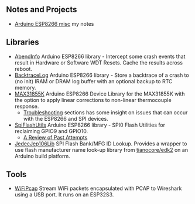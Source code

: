 ## Notes and Projects
* [Arduino ESP8266 misc](https://github.com/mhightower83/Arduino-ESP8266-misc/wiki) my notes
## Libraries
* [AbendInfo](https://github.com/mhightower83/AbendInfo) Arduino ESP8266 library - Intercept some crash events that result in Hardware or Software WDT Resets. Cache the results across reboot.
* [BacktraceLog](https://github.com/mhightower83/BacktraceLog) Arduino ESP8266 library - Store a backtrace of a crash to (no init) IRAM or DRAM log buffer with an optional backup to RTC memory.
* [MAX31855K](https://github.com/mhightower83/MAX31855K) Arduino ESP8266 Device Library for the MAX31855K with the option to apply linear corrections to non-linear thermocouple response.
   * [Troubleshooting](https://github.com/mhightower83/MAX31855K/wiki/Troubleshooting#troubleshooting) sections has some insight on issues that can occur with the ESP8266 and SPI devices.
* [SpiFlashUtils](https://github.com/mhightower83/SpiFlashUtils) Arduino ESP8266 library - SPI0 Flash Utilities for reclaiming GPIO9 and GPIO10.
   * [A Review of Past Attempts](https://github.com/mhightower83/Arduino-ESP8266-misc/wiki/Pins-GPIO9-and-GPIO10#a-review-of-past-attempts)
* [JedecJep106Lib](https://github.com/mhightower83/JedecJep106Lib) SPI Flash Bank/MFG ID Lookup. Provides a wrapper to use flash manufacturer name look-up library from [tianocore/edk2](https://github.com/tianocore/edk2/blob/master/MdePkg/Library/JedecJep106Lib/JedecJep106Lib.c) on an Arduino build platform. 

## Tools
* [WiFiPcap](https://github.com/mhightower83/WiFiPcap) Stream WiFi packets encapsulated with PCAP to Wireshark using a USB port. It runs on an ESP32S3.

<!--
**mhightower83/mhightower83** is a ✨ _special_ ✨ repository because its `README.md` (this file) appears on your GitHub profile.

Here are some ideas to get you started:

- 🔭 I’m currently working on ...
- 🌱 I’m currently learning ...
- 👯 I’m looking to collaborate on ...
- 🤔 I’m looking for help with ...
- 💬 Ask me about ...
- 📫 How to reach me: ...
- 😄 Pronouns: ...
- ⚡ Fun fact: ...
-->
